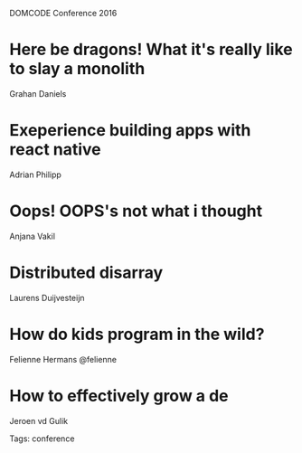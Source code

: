 DOMCODE Conference 2016

# Here be dragons! What it's really like to slay a monolith
Grahan Daniels

# Exeperience building apps with react native
Adrian Philipp

# Oops! OOPS's not what i thought
Anjana Vakil

# Distributed disarray
Laurens Duijvesteijn

# How do kids program in the wild?
Felienne Hermans @felienne

# How to effectively grow a de
Jeroen vd Gulik

Tags: conference
